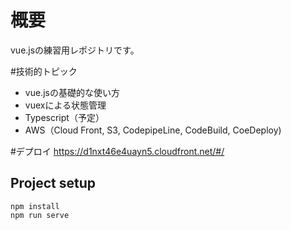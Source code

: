# 概要
vue.jsの練習用レポジトリです。

#技術的トピック

- vue.jsの基礎的な使い方 
- vuexによる状態管理 
- Typescript（予定） 
- AWS（Cloud Front, S3, CodepipeLine, CodeBuild, CoeDeploy)

#デプロイ
https://d1nxt46e4uayn5.cloudfront.net/#/

## Project setup
```
npm install
npm run serve
```
